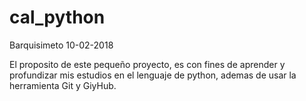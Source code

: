 # cal_python
Barquisimeto 10-02-2018

El proposito de este pequeño proyecto, es con fines de aprender y profundizar mis estudios en el lenguaje de python, ademas de usar la herramienta Git y GiyHub. 
